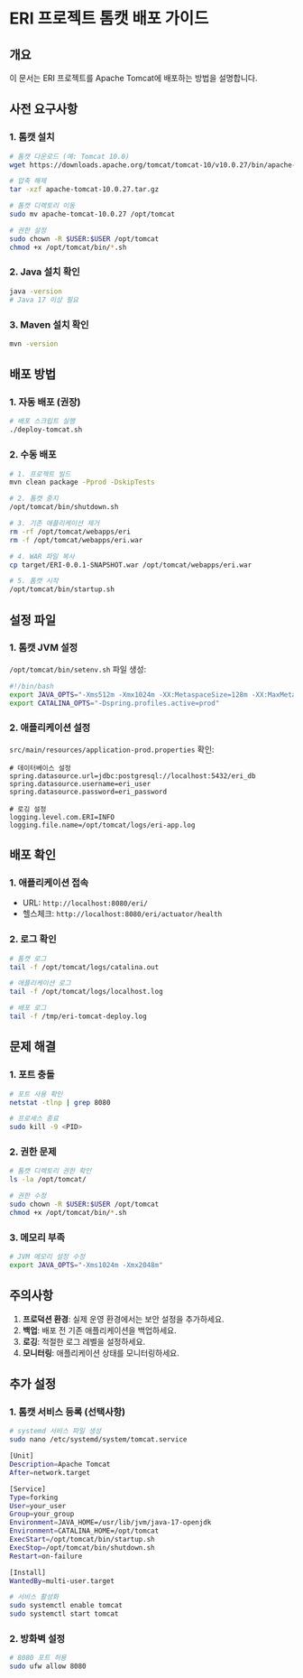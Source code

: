 # ERI 프로젝트 톰캣 배포 가이드

## 개요
이 문서는 ERI 프로젝트를 Apache Tomcat에 배포하는 방법을 설명합니다.

## 사전 요구사항

### 1. 톰캣 설치
```bash
# 톰캣 다운로드 (예: Tomcat 10.0)
wget https://downloads.apache.org/tomcat/tomcat-10/v10.0.27/bin/apache-tomcat-10.0.27.tar.gz

# 압축 해제
tar -xzf apache-tomcat-10.0.27.tar.gz

# 톰캣 디렉토리 이동
sudo mv apache-tomcat-10.0.27 /opt/tomcat

# 권한 설정
sudo chown -R $USER:$USER /opt/tomcat
chmod +x /opt/tomcat/bin/*.sh
```

### 2. Java 설치 확인
```bash
java -version
# Java 17 이상 필요
```

### 3. Maven 설치 확인
```bash
mvn -version
```

## 배포 방법

### 1. 자동 배포 (권장)
```bash
# 배포 스크립트 실행
./deploy-tomcat.sh
```

### 2. 수동 배포
```bash
# 1. 프로젝트 빌드
mvn clean package -Pprod -DskipTests

# 2. 톰캣 중지
/opt/tomcat/bin/shutdown.sh

# 3. 기존 애플리케이션 제거
rm -rf /opt/tomcat/webapps/eri
rm -f /opt/tomcat/webapps/eri.war

# 4. WAR 파일 복사
cp target/ERI-0.0.1-SNAPSHOT.war /opt/tomcat/webapps/eri.war

# 5. 톰캣 시작
/opt/tomcat/bin/startup.sh
```

## 설정 파일

### 1. 톰캣 JVM 설정
`/opt/tomcat/bin/setenv.sh` 파일 생성:
```bash
#!/bin/bash
export JAVA_OPTS="-Xms512m -Xmx1024m -XX:MetaspaceSize=128m -XX:MaxMetaspaceSize=256m"
export CATALINA_OPTS="-Dspring.profiles.active=prod"
```

### 2. 애플리케이션 설정
`src/main/resources/application-prod.properties` 확인:
```properties
# 데이터베이스 설정
spring.datasource.url=jdbc:postgresql://localhost:5432/eri_db
spring.datasource.username=eri_user
spring.datasource.password=eri_password

# 로깅 설정
logging.level.com.ERI=INFO
logging.file.name=/opt/tomcat/logs/eri-app.log
```

## 배포 확인

### 1. 애플리케이션 접속
- URL: `http://localhost:8080/eri/`
- 헬스체크: `http://localhost:8080/eri/actuator/health`

### 2. 로그 확인
```bash
# 톰캣 로그
tail -f /opt/tomcat/logs/catalina.out

# 애플리케이션 로그
tail -f /opt/tomcat/logs/localhost.log

# 배포 로그
tail -f /tmp/eri-tomcat-deploy.log
```

## 문제 해결

### 1. 포트 충돌
```bash
# 포트 사용 확인
netstat -tlnp | grep 8080

# 프로세스 종료
sudo kill -9 <PID>
```

### 2. 권한 문제
```bash
# 톰캣 디렉토리 권한 확인
ls -la /opt/tomcat/

# 권한 수정
sudo chown -R $USER:$USER /opt/tomcat
chmod +x /opt/tomcat/bin/*.sh
```

### 3. 메모리 부족
```bash
# JVM 메모리 설정 수정
export JAVA_OPTS="-Xms1024m -Xmx2048m"
```

## 주의사항

1. **프로덕션 환경**: 실제 운영 환경에서는 보안 설정을 추가하세요.
2. **백업**: 배포 전 기존 애플리케이션을 백업하세요.
3. **로깅**: 적절한 로그 레벨을 설정하세요.
4. **모니터링**: 애플리케이션 상태를 모니터링하세요.

## 추가 설정

### 1. 톰캣 서비스 등록 (선택사항)
```bash
# systemd 서비스 파일 생성
sudo nano /etc/systemd/system/tomcat.service

[Unit]
Description=Apache Tomcat
After=network.target

[Service]
Type=forking
User=your_user
Group=your_group
Environment=JAVA_HOME=/usr/lib/jvm/java-17-openjdk
Environment=CATALINA_HOME=/opt/tomcat
ExecStart=/opt/tomcat/bin/startup.sh
ExecStop=/opt/tomcat/bin/shutdown.sh
Restart=on-failure

[Install]
WantedBy=multi-user.target

# 서비스 활성화
sudo systemctl enable tomcat
sudo systemctl start tomcat
```

### 2. 방화벽 설정
```bash
# 8080 포트 허용
sudo ufw allow 8080
``` 
